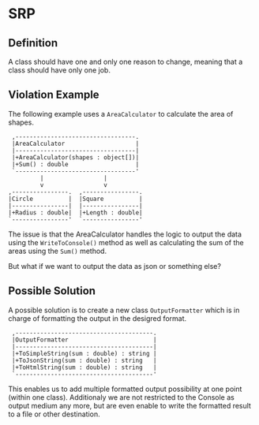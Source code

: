﻿# SRP

## Definition

A class should have one and only one reason to change, meaning that a class should have only one job.

## Violation Example

The following example uses a `AreaCalculator` to calculate the area of shapes.

```
 ,----------------------------------.  
 |AreaCalculator                    |  
 |----------------------------------|  
 |+AreaCalculator(shapes : object[])|  
 |+Sum() : double                   |  
 `----------------------------------'  
         |                 |          
         v                 v          
,----------------.  ,----------------.
|Circle          |  |Square          |
|----------------|  |----------------|
|+Radius : double|  |+Length : double|
`----------------'  `----------------'

```

The issue is that the AreaCalculator handles the logic to output
the data using the `WriteToConsole()` method as well as calculating
the sum of the areas using the `Sum()` method.

But what if we want to output the data as json or something else?

## Possible Solution

A possible solution is to create a new class `OutputFormatter`
which is in charge of formatting the output in the desigred format.

```
 ,---------------------------------------.  
 |OutputFormatter                        |  
 |---------------------------------------|  
 |+ToSimpleString(sum : double) : string |  
 |+ToJsonString(sum : double) : string   |  
 |+ToHtmlString(sum : double) : string   |  
 `---------------------------------------'

```

This enables us to add multiple formatted output possibility at one point
(within one class). Additionaly we are not restricted to the Console as
output medium any more, but are even enable to write the formatted result
to a file or other destination.